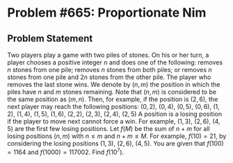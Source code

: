 # Problem #665: Proportionate Nim 

## Problem Statement 

Two players play a game with two piles of stones.
On his or her turn, a player chooses a positive integer $n$ and does one of the following:
removes $n$ stones from one pile;
removes $n$ stones from both piles; or
removes $n$ stones from one pile and $2n$ stones from the other pile.
The player who removes the last stone wins.
We denote by $(n,m)$ the position in which the piles have $n$ and $m$ stones remaining. Note that $(n,m)$ is considered to be the same position as $(m,n)$.
Then, for example, if the position is $(2,6)$, the next player may reach the following positions:
$(0,2)$, $(0,4)$, $(0,5)$, $(0,6)$, $(1,2)$, $(1,4)$, $(1,5)$, $(1,6)$, $(2,2)$, $(2,3)$, $(2,4)$, $(2,5)$
A position is a losing position if the player to move next cannot force a win. For example, $(1,3)$, $(2,6)$, $(4,5)$ are the first few losing positions.
Let $f(M)$ be the sum of $n+m$ for all losing positions $(n,m)$ with $n\le m$ and $n+m \le M$. For example, $f(10) = 21$, by considering the losing positions $(1,3)$, $(2,6)$, $(4,5)$.
You are given that $f(100) = 1164$ and $f(1000) = 117002$.
Find $f(10^7)$.
